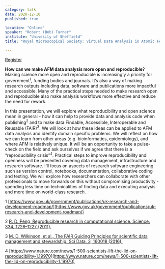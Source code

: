 ```yaml
---
category: talk
date: 2020-12-10
published: true

location: "Online"
speaker: "Robert (Bob) Turner"
institute: "Univesity of Sheffield"
title: "Royal Microscopical Society: Virtual Data Analysis in Atomic Force Microscopy Meeting"

---
```


[Register](https://www.rms.org.uk/data-analysis-in-atomic-force-microscopy.html)

**How can we make AFM data analysis more open and reproducible?** Making science more open and reproducible is increasingly a priority for government<sup>1</sup>, funding bodies and journals. It’s also a way of making research outputs including data, software and publications more impactful and accessible. Many of the practical steps needed to make research open and reproducible also make analysis workflows more effective and reduce the need for rework.

In this presentation, we will explore what reproducibility and open science mean in general - how it can help to provide data and analysis code when publishing<sup>2</sup> and to make data Findable, Accessible, Interoperable and Reusable (FAIR)<sup>3</sup>. We will look at how these ideas can be applied to AFM data analysis and identify domain specific problems. We will reflect on how we can learn from other areas (e.g. bioinformatics, epidemiology), and where AFM is relatively unique. It will be an opportunity to take a pulse-check on the field and ask ourselves if we agree that there is a “reproducibility crisis”<sup>4</sup>. Practical steps to improve reproducibility and openness will be presented covering data management, infrastructure and research software. I’ll focus on aspects of research software engineering such as version control, notebooks, documentation, collaborative coding and testing. We will explore how researchers can collaborate with other professionals to move forwards on this without compromising productivity - spending less time on technicalities of finding data and executing analysis and more time on world-class research.

1 [https://www.gov.uk/government/publications/uk-research-and-development-roadmap/](https://www.gov.uk/government/publications/uk-research-and-development-roadmap/)

2 [R. D. Peng, Reproducible research in computational science. Science. 334, 1226–1227 (2011).](https://science.sciencemag.org/content/334/6060/1226)

3 [M. D. Wilkinson, et al., The FAIR Guiding Principles for scientific data management and stewardship. Sci Data. 3, 160018 (2016).](https://www.nature.com/articles/sdata201618)

4 [https://www.nature.com/news/1-500-scientists-lift-the-lid-on-reproducibility-1.19970](https://www.nature.com/news/1-500-scientists-lift-the-lid-on-reproducibility-1.19970)


